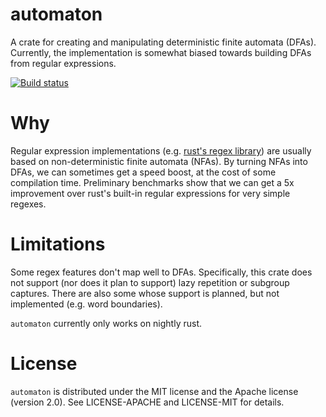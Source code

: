 automaton
=========

A crate for creating and manipulating deterministic finite automata (DFAs).
Currently, the implementation is somewhat biased towards building DFAs from
regular expressions.

[![Build status](https://travis-ci.org/jneem/automaton.svg)](https://travis-ci.org/jneem/automaton)

# Why

Regular expression implementations (e.g. [rust's regex
library](http://github.com/rust-lang/regex)) are usually based on
non-deterministic finite automata (NFAs). By turning NFAs into DFAs, we can
sometimes get a speed boost, at the cost of some compilation time. Preliminary
benchmarks show that we can get a 5x improvement over rust's built-in regular
expressions for very simple regexes.

# Limitations

Some regex features don't map well to DFAs. Specifically, this crate does not
support (nor does it plan to support) lazy repetition or subgroup captures.
There are also some whose support is planned, but not implemented (e.g. word
boundaries).

`automaton` currently only works on nightly rust.

# License

`automaton` is distributed under the MIT license and the Apache license (version 2.0).
See LICENSE-APACHE and LICENSE-MIT for details.

